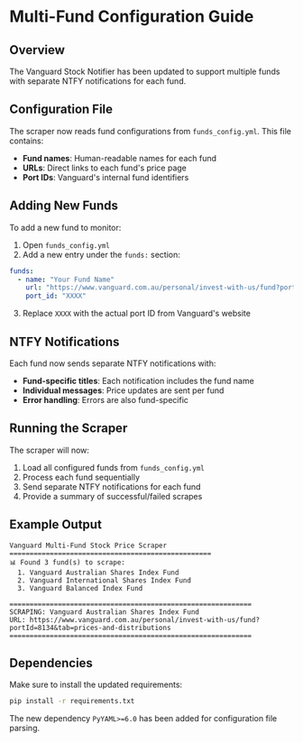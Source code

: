 # Multi-Fund Configuration Guide

## Overview

The Vanguard Stock Notifier has been updated to support multiple funds with separate NTFY notifications for each fund.

## Configuration File

The scraper now reads fund configurations from `funds_config.yml`. This file contains:

- **Fund names**: Human-readable names for each fund
- **URLs**: Direct links to each fund's price page
- **Port IDs**: Vanguard's internal fund identifiers

## Adding New Funds

To add a new fund to monitor:

1. Open `funds_config.yml`
2. Add a new entry under the `funds:` section:

```yaml
funds:
  - name: "Your Fund Name"
    url: "https://www.vanguard.com.au/personal/invest-with-us/fund?portId=XXXX&tab=prices-and-distributions"
    port_id: "XXXX"
```

3. Replace `XXXX` with the actual port ID from Vanguard's website

## NTFY Notifications

Each fund now sends separate NTFY notifications with:

- **Fund-specific titles**: Each notification includes the fund name
- **Individual messages**: Price updates are sent per fund
- **Error handling**: Errors are also fund-specific

## Running the Scraper

The scraper will now:

1. Load all configured funds from `funds_config.yml`
2. Process each fund sequentially
3. Send separate NTFY notifications for each fund
4. Provide a summary of successful/failed scrapes

## Example Output

```
Vanguard Multi-Fund Stock Price Scraper
==================================================
📊 Found 3 fund(s) to scrape:
  1. Vanguard Australian Shares Index Fund
  2. Vanguard International Shares Index Fund
  3. Vanguard Balanced Index Fund

============================================================
SCRAPING: Vanguard Australian Shares Index Fund
URL: https://www.vanguard.com.au/personal/invest-with-us/fund?portId=8134&tab=prices-and-distributions
============================================================
```

## Dependencies

Make sure to install the updated requirements:

```bash
pip install -r requirements.txt
```

The new dependency `PyYAML>=6.0` has been added for configuration file parsing.

